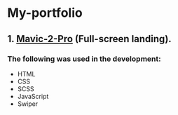 # My-portfolio
## 1. [Mavic-2-Pro](https://github.com/coder-html840.github.io/My-portfolio/Mavic-2-Pro/) (Full-screen landing).
### The following was used in the development:
- HTML
- CSS
- SCSS
- JavaScript
- Swiper
